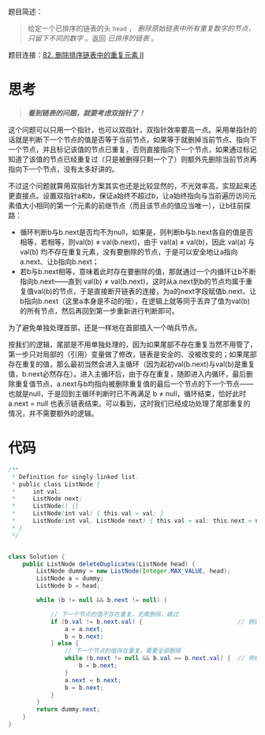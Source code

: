 题目简述：

> 给定一个已排序的链表的头 `head` ， *删除原始链表中所有重复数字的节点，只留下不同的数字* 。返回 *已排序的链表* 。

题目连接：[82. 删除排序链表中的重复元素 II](https://leetcode.cn/problems/remove-duplicates-from-sorted-list-ii/)

# 思考

> ***看到链表的问题，就要考虑双指针了！***

这个问题可以只用一个指针，也可以双指针，双指针效率要高一点。采用单指针的话就是判断下一个节点的值是否等于当前节点，如果等于就删掉当前节点、指向下一个节点，并且标记该值的节点已重复，否则直接指向下一个节点，如果通过标记知道了该值的节点已经重复过（只是被删得只剩一个了）则额外先删除当前节点再指向下一个节点，没有太多好讲的。

不过这个问题就算用双指针方案其实也还是比较显然的，不光效率高，实现起来还更直接点。设置双指针a和b，保证a始终不超过b，让a始终指向与当前遍历访问元素值大小相同的第一个元素的前继节点（而且该节点的值应当唯一），让b往前探路：

- 循环判断b与b.next是否均不为null，如果是，则判断b与b.next各自的值是否相等，若相等，则val(b) ≠ val(b.next)，由于 val(a) ≠ val(b)，因此 val(a) 与 val(b) 均不存在重复元素，没有要删除的节点，于是可以安全地让a指向a.next、让b指向b.next；
- 若b与b.next相等，意味着此时存在要删除的值，那就通过一个内循环让b不断指向b.next——直到 val(b) ≠ val(b.next)，这时从a.next到b的节点均属于重复值val(b)的节点，于是直接断开链表的连接，为a的next字段赋值b.next、让b指向b.next（这里a本身是不动的哦），在逻辑上就等同于丢弃了值为val(b)的所有节点，然后再回到第一步重新进行判断即可。

为了避免单独处理首部，还是一样地在首部插入一个哨兵节点。

按我们的逻辑，尾部是不用单独处理的，因为如果尾部不存在重复当然不用管了，第一步只对局部的（引用）变量做了修改，链表是安全的、没被改变的；如果尾部存在重复的值，那么最初当然会进入主循环（因为起初val(b.next)与val(b)是重复值，b.next必然存在）。进入主循环后，由于存在重复，随即进入内循环，最后删除重复值节点，a.next与b均指向被删除重复值的最后一个节点的下一个节点——也就是null，于是回到主循环判断时已不再满足 b ≠ null，循环结束，恰好此时 a.next = null 也表示链表结束。可以看到，这时我们已经成功处理了尾部重复的情况，并不需要额外的逻辑。

# 代码

```java
/**
 * Definition for singly-linked list.
 * public class ListNode {
 *     int val;
 *     ListNode next;
 *     ListNode() {}
 *     ListNode(int val) { this.val = val; }
 *     ListNode(int val, ListNode next) { this.val = val; this.next = next; }
 * }
 */


class Solution {
    public ListNode deleteDuplicates(ListNode head) {
        ListNode dummy = new ListNode(Integer.MAX_VALUE, head);
        ListNode a = dummy;
        ListNode b = head;

        while (b != null && b.next != null) {

            // 下一个节点的值不存在重复，无需删除，跳过
            if (b.val != b.next.val) {                           // 例如 0(a) 1(b) 2 3 3
                a = a.next;
                b = b.next;
            } else {
                // 下一个节点的值存在重复，需要全部删除
                while (b.next != null && b.val == b.next.val) {  // 例如 0(a) 1(b) 1 1 2
                    b = b.next;
                }
                a.next = b.next;
                b = b.next;
            }
        }
        return dummy.next;
    }
}
```


